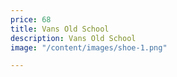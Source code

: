```yaml
---
price: 68
title: Vans Old School
description: Vans Old School
image: "/content/images/shoe-1.png"

---
```

